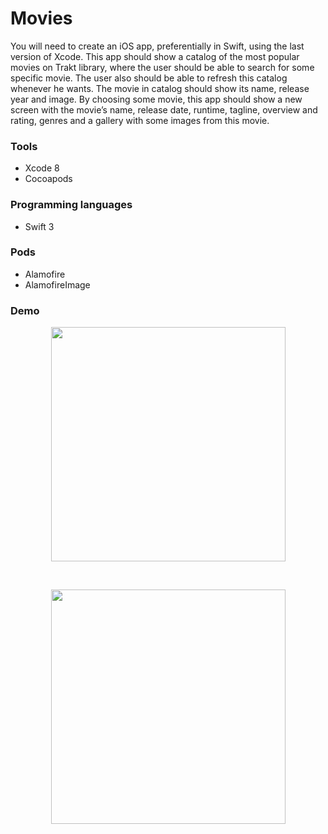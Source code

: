 # Movies
You will need to create an iOS app, preferentially in Swift, using the last version of Xcode. This app should show a catalog of the most popular movies on Trakt library, where the user should be able to search for some specific movie. The user also should be able to refresh this catalog whenever he wants. The movie in catalog should show its name, release year and image. By choosing some movie, this app should show a new screen with the movie’s name, release date, runtime, tagline, overview and rating, genres and a gallery with some images from this movie.

### Tools
* Xcode 8
* Cocoapods

### Programming languages
* Swift 3

### Pods
* Alamofire
* AlamofireImage

### Demo
 <p align="center">
<img src="" width="375">
</p>
<br>

<p align="center">
<img src="" width="375">
</p>
<br>